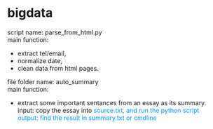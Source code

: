# bigdata

script name: parse_from_html.py <br>
main function: 
  * extract tel/email, <br> 
  * normalize date, <br> 
  * clean data from html pages. <br> 

file folder name: auto_summary <br> 
main function: 
 * extract some important sentances from an essay as its summary. <br> 
input: copy the essay into <font color=#0099ff>source.txt<font/>, and run the python script <br> 
output: find the result in summary.txt or cmdline <br> 

